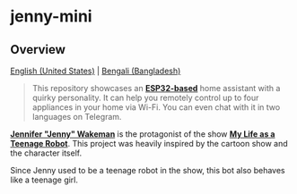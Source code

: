 # jenny-mini

## Overview

[English (United States)][1] | [Bengali (Bangladesh)][2]

> This repository showcases an [**ESP32-based**][3] home assistant with a quirky personality. It can help you remotely control up to four appliances in your home via Wi-Fi. You can even chat with it in two languages on Telegram.

[**Jennifer "Jenny" Wakeman**][4] is the protagonist of the show [**My Life as a Teenage Robot**][5]. This project was heavily inspired by the cartoon show and the character itself.

Since Jenny used to be a teenage robot in the show, this bot also behaves like a teenage girl.

<!-- links go here -->

[1]: https://github.com/ShadowShahriar/jenny-mini
[2]: https://github.com/ShadowShahriar/jenny-mini/blob/main/Readme-bn.md
[3]: https://en.wikipedia.org/wiki/ESP32
[4]: https://mlaatr.fandom.com/wiki/Jenny_Wakeman
[5]: https://en.wikipedia.org/wiki/My_Life_as_a_Teenage_Robot
